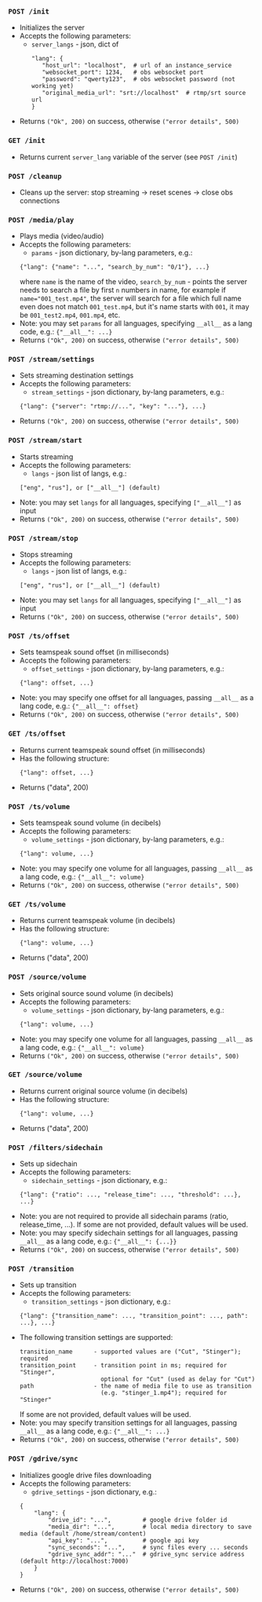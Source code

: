 ### `POST /init`
 - Initializes the server
 - Accepts the following parameters:
   - `server_langs` -
    json, dict of 
     ```
     "lang": {
        "host_url": "localhost",  # url of an instance_service
        "websocket_port": 1234,   # obs websocket port
        "password": "qwerty123",  # obs websocket password (not working yet)
        "original_media_url": "srt://localhost"  # rtmp/srt source url
     }     
     ```
 - Returns `("Ok", 200)` on success, otherwise `("error details", 500)`
### `GET /init`
 - Returns current `server_lang` variable of the server (see `POST /init`)
### `POST /cleanup`
 - Cleans up the server: stop streaming -> reset scenes -> close obs connections
### `POST /media/play`
 - Plays media (video/audio)
 - Accepts the following parameters:
   - `params` - json dictionary, by-lang parameters, e.g.:
    ```
    {"lang": {"name": "...", "search_by_num": "0/1"}, ...}
    ```
   where `name` is the name of the video, `search_by_num` - 
   points the server needs to search a file by first `n` numbers in name,
   for example if `name="001_test.mp4"`, the server will search for a file
   which full name even does not match `001_test.mp4`, but it's name starts with
   `001`, it may be `001_test2.mp4`, `001.mp4`, etc.
 - Note: you may set `params` for all languages,
   specifying `__all__` as a lang code, e.g.: `{"__all__": ...}`
 - Returns `("Ok", 200)` on success, otherwise `("error details", 500)`
### `POST /stream/settings`
 - Sets streaming destination settings
 - Accepts the following parameters:
   - `stream_settings` - json dictionary, by-lang parameters, e.g.:
    ```
    {"lang": {"server": "rtmp://...", "key": "..."}, ...}
    ```
 - Returns `("Ok", 200)` on success, otherwise `("error details", 500)`
### `POST /stream/start`
 - Starts streaming
 - Accepts the following parameters:
   - `langs` - json list of langs, e.g.:
   ```
   ["eng", "rus"], or ["__all__"] (default)
   ```
 - Note: you may set `langs` for all languages,
   specifying `["__all__"]` as input
 - Returns `("Ok", 200)` on success, otherwise `("error details", 500)`
### `POST /stream/stop`
 - Stops streaming
 - Accepts the following parameters:
   - `langs` - json list of langs, e.g.:
   ```
   ["eng", "rus"], or ["__all__"] (default)
   ```
 - Note: you may set `langs` for all languages,
   specifying `["__all__"]` as input
 - Returns `("Ok", 200)` on success, otherwise `("error details", 500)`
### `POST /ts/offset`
 - Sets teamspeak sound offset (in milliseconds)
 - Accepts the following parameters:
   - `offset_settings` - json dictionary, by-lang parameters, e.g.:
    ```
    {"lang": offset, ...}
    ```
 - Note: you may specify one offset for all languages,
   passing `__all__` as a lang code, e.g.: `{"__all__": offset}`
 - Returns `("Ok", 200)` on success, otherwise `("error details", 500)`
### `GET /ts/offset`
 - Returns current teamspeak sound offset (in milliseconds)
 - Has the following structure:
   ```
   {"lang": offset, ...}
   ```
 - Returns ("data", 200)
### `POST /ts/volume`
 - Sets teamspeak sound volume (in decibels)
 - Accepts the following parameters:
   - `volume_settings` - json dictionary, by-lang parameters, e.g.:
    ```
    {"lang": volume, ...}
    ```
 - Note: you may specify one volume for all languages,
   passing `__all__` as a lang code, e.g.: `{"__all__": volume}`
 - Returns `("Ok", 200)` on success, otherwise `("error details", 500)`
### `GET /ts/volume`
 - Returns current teamspeak volume (in decibels)
 - Has the following structure:
   ```
   {"lang": volume, ...}
   ```
 - Returns ("data", 200)
### `POST /source/volume`
 - Sets original source sound volume (in decibels)
 - Accepts the following parameters:
   - `volume_settings` - json dictionary, by-lang parameters, e.g.:
    ```
    {"lang": volume, ...}
    ```
 - Note: you may specify one volume for all languages,
   passing `__all__` as a lang code, e.g.: `{"__all__": volume}`
 - Returns `("Ok", 200)` on success, otherwise `("error details", 500)`
### `GET /source/volume`
 - Returns current original source volume (in decibels)
 - Has the following structure:
   ```
   {"lang": volume, ...}
   ```
 - Returns ("data", 200)
### `POST /filters/sidechain`
 - Sets up sidechain
 - Accepts the following parameters:
   - `sidechain_settings` - json dictionary, e.g.:
    ```
    {"lang": {"ratio": ..., "release_time": ..., "threshold": ...}, ...}
    ```
 - Note: you are not required to provide all sidechain params (ratio, release_time, ...).
   If some are not provided, default values will be used.
 - Note: you may specify sidechain settings for all languages,
   passing `__all__` as a lang code, e.g.: `{"__all__": {...}}`
 - Returns `("Ok", 200)` on success, otherwise `("error details", 500)`
### `POST /transition`
 - Sets up transition
 - Accepts the following parameters:
   - `transition_settings` - json dictionary, e.g.:
    ```
    {"lang": {"transition_name": ..., "transition_point": ..., path": ...}, ...}
    ```
 - The following transition settings are supported:
   ```
   transition_name      - supported values are ("Cut", "Stinger"); required
   transition_point     - transition point in ms; required for "Stinger",
                          optional for "Cut" (used as delay for "Cut")
   path                 - the name of media file to use as transition 
                          (e.g. "stinger_1.mp4"); required for "Stinger"
   ```
   If some are not provided, default values will be used.
 - Note: you may specify transition settings for all languages,
   passing `__all__` as a lang code, e.g.: `{"__all__": ...}`
 - Returns `("Ok", 200)` on success, otherwise `("error details", 500)`
### `POST /gdrive/sync`
 - Initializes google drive files downloading
 - Accepts the following parameters:
   - `gdrive_settings` - json dictionary, e.g.:
    ```
    {
        "lang": {
            "drive_id": "...",         # google drive folder id
            "media_dir": "...",        # local media directory to save media (default /home/stream/content)
            "api_key": "...",          # google api key
            "sync_seconds": "...",     # sync files every ... seconds
            "gdrive_sync_addr": "..."  # gdrive_sync service address (default http://localhost:7000)
        }
    }
    ```
 - Returns `("Ok", 200)` on success, otherwise `("error details", 500)`
